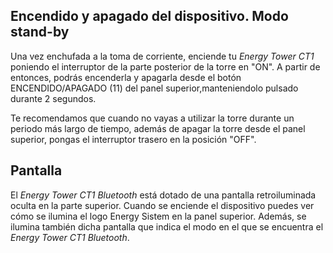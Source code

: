## Encendido y apagado del dispositivo. Modo stand-by

Una vez enchufada a la toma de corriente, enciende tu *Energy Tower CT1* poniendo el interruptor de la parte posterior de la torre en "ON". A partir de entonces, podrás encenderla y apagarla desde el botón ENCENDIDO/APAGADO (11) del panel superior,manteniendolo pulsado durante 2 segundos.

Te recomendamos que cuando no vayas a utilizar la torre durante un periodo más largo de tiempo, además de apagar la torre desde el panel superior, pongas el interruptor trasero en la posición "OFF".

## Pantalla

El *Energy Tower CT1 Bluetooth* está dotado de una pantalla retroiluminada oculta en la parte superior.
Cuando se enciende el dispositivo puedes ver cómo se ilumina el logo Energy Sistem en la panel superior. Además, se ilumina también dicha pantalla que indica el modo en el que se encuentra el *Energy Tower CT1 Bluetooth*.












